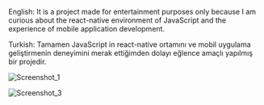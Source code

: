 English:
It is a project made for entertainment purposes only because I am curious about the react-native environment of JavaScript and the experience of mobile application development.

Turkish:
Tamamen JavaScript in react-native ortamını ve mobil uygulama geliştirmenin deneyimini merak ettiğimden dolayı eğlence amaçlı yapılmış bir projedir.


![Screenshot_1](https://github.com/user-attachments/assets/e421f9f1-22ab-4aec-8e0e-ddd30c455290)

![Screenshot_3](https://github.com/user-attachments/assets/400010f9-5269-4d0e-8aaf-0a6d316940b9)

